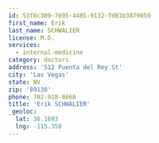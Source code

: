 ```yaml
---
id: 53f6c309-7695-4485-9132-fd81b3879059
first_name: Erik
last_name: SCHWALIER
license: M.D.
services:
  - internal-medicine
category: doctors
address: '512 Puenta del Rey St'
city: 'Las Vegas'
state: NV
zip: '89138'
phone: 702-918-8668
title: 'Erik SCHWALIER'
_geoloc:
  lat: 36.1693
  lng: -115.358
---
```

